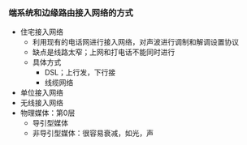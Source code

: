 ### 端系统和边缘路由接入网络的方式

* 住宅接入网络
  * 利用现有的电话网进行接入网络，对声波进行调制和解调设置协议
  * 缺点是线路太窄；上网和打电话不能同时进行
  * 具体方式
    * DSL；上行发，下行接
    * 线缆网络
* 单位接入网络
* 无线接入网络
* 物理媒体：第0层
  * 导引型媒体
  * 非导引型媒体：很容易衰减，如光，声
